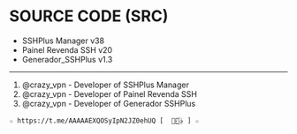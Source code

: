 ﻿# SOURCE CODE (SRC)

* SSHPlus Manager v38
* Painel Revenda SSH v20
* Generador_SSHPlus v1.3

-------------------------------------------------------------------------------

1. @crazy_vpn - Developer of SSHPlus Manager
2. @crazy_vpn - Developer of Painel Revenda SSH
3. @crazy_vpn - Developer of Generador SSHPlus

```
☆ https://t.me/AAAAAEXQOSyIpN2JZ0ehUQ [  ⃘⃤꙰✰ ] ☆
```
